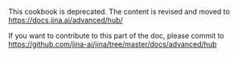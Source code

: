 <!-- START doctoc generated TOC please keep comment here to allow auto update -->
<!-- DON'T EDIT THIS SECTION, INSTEAD RE-RUN doctoc TO UPDATE -->



<!-- END doctoc generated TOC please keep comment here to allow auto update -->

This cookbook is deprecated. The content is revised and moved to https://docs.jina.ai/advanced/hub/ 

If you want to contribute to this part of the doc, please commit to https://github.com/jina-ai/jina/tree/master/docs/advanced/hub